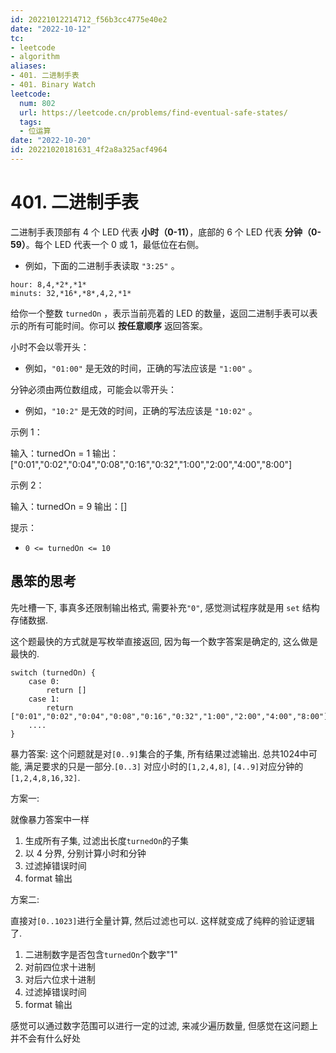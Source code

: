 ```yaml
---
id: 20221012214712_f56b3cc4775e40e2
date: "2022-10-12"
tc:
- leetcode
- algorithm
aliases:
- 401. 二进制手表
- 401. Binary Watch
leetcode:
  num: 802
  url: https://leetcode.cn/problems/find-eventual-safe-states/
  tags:
  - 位运算
date: "2022-10-20"
id: 20221020181631_4f2a8a325acf4964
---
```


# 401. 二进制手表


二进制手表顶部有 4 个 LED 代表 **小时（0-11）**，底部的 6 个 LED 代表 **分钟（0-59）**。每个 LED 代表一个 0 或 1，最低位在右侧。

* 例如，下面的二进制手表读取 `"3:25"` 。


```
hour: 8,4,*2*,*1*
minuts: 32,*16*,*8*,4,2,*1*
```

给你一个整数 `turnedOn` ，表示当前亮着的 LED 的数量，返回二进制手表可以表示的所有可能时间。你可以 **按任意顺序** 返回答案。

小时不会以零开头：

* 例如，`"01:00"` 是无效的时间，正确的写法应该是 `"1:00"` 。

分钟必须由两位数组成，可能会以零开头：

* 例如，`"10:2"` 是无效的时间，正确的写法应该是 `"10:02"` 。

示例 1：

输入：turnedOn = 1
输出：\["0:01","0:02","0:04","0:08","0:16","0:32","1:00","2:00","4:00","8:00"\]

示例 2：

输入：turnedOn = 9
输出：\[\]

提示：

* `0 <= turnedOn <= 10`

## 愚笨的思考

先吐槽一下, 事真多还限制输出格式, 需要补充`"0"`, 感觉测试程序就是用 `set` 结构存储数据.

这个题最快的方式就是写枚举直接返回, 因为每一个数字答案是确定的, 这么做是最快的.
```
switch (turnedOn) {
    case 0:
        return []
    case 1:
        return ["0:01","0:02","0:04","0:08","0:16","0:32","1:00","2:00","4:00","8:00"]
    ....
}
```

暴力答案: 这个问题就是对`[0..9]`集合的子集, 所有结果过滤输出. 总共1024中可能, 满足要求的只是一部分.`[0..3]` 对应小时的`[1,2,4,8]`, `[4..9]`对应分钟的`[1,2,4,8,16,32]`.

方案一:

就像暴力答案中一样
1. 生成所有子集, 过滤出长度`turnedOn`的子集
2. 以 4 分界, 分别计算小时和分钟
3. 过滤掉错误时间
4. format 输出

方案二:

直接对`[0..1023]`进行全量计算, 然后过滤也可以. 这样就变成了纯粹的验证逻辑了.

1. 二进制数字是否包含`turnedOn`个数字"1"
2. 对前四位求十进制
3. 对后六位求十进制
4. 过滤掉错误时间
5. format 输出

感觉可以通过数字范围可以进行一定的过滤, 来减少遍历数量, 但感觉在这问题上并不会有什么好处
